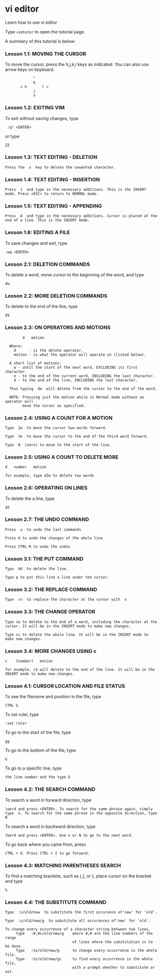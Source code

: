 # vi editor
Learn how to use vi editor

Type ``vimtutor`` to open the tutorial page. 

A summary of this tutorial is below:

### Lesson 1.1:  MOVING THE CURSOR
To move the cursor, press the h,j,k,l keys as indicated. You can also use arrow keys on keyboard. 
```
             ^
             k              
       < h       l >              
             j                     
             v
```
 ### Lesson 1.2: EXITING VIM
To exit without saving changes, type
```
 :q! <ENTER> 
```
or type
```
ZZ
```
### Lesson 1.3: TEXT EDITING - DELETION
```
Press the  x  key to delete the unwanted character.
```
### Lesson 1.4: TEXT EDITING - INSERTION
```
Press  i  and type in the necessary additions. This is the INSERT mode. Press <ESC> to return to NORMAL mode. 
```
### Lesson 1.5: TEXT EDITING - APPENDING
```
Press  A  and type in the necessary additions. Cursor is placed at the end of a line. This is the INSERT mode. 
```
### Lesson 1.6: EDITING A FILE
To save changes and exit, type
```
:wq <ENTER>
```
### Lesson 2.1: DELETION COMMANDS
To delete a word, move cursor to the beginning of the word, and type
```
dw
```
### Lesson 2.2: MORE DELETION COMMANDS
To delete to the end of the line, type
```
d$
```
### Lesson 2.3: ON OPERATORS AND MOTIONS
```
        d   motion

  Where:
    d      - is the delete operator.
    motion - is what the operator will operate on (listed below).

  A short list of motions:
    w - until the start of the next word, EXCLUDING its first character.
    e - to the end of the current word, INCLUDING the last character.
    $ - to the end of the line, INCLUDING the last character.
    
  Thus typing  de  will delete from the cursor to the end of the word.
 
  NOTE: Pressing just the motion while in Normal mode without an operator will
        move the cursor as specified.
```
### Lesson 2.4: USING A COUNT FOR A MOTION
```
Type  2w  to move the cursor two words forward.

Type  3e  to move the cursor to the end of the third word forward.

Type  0  (zero) to move to the start of the line.
```
### Lesson 2.5: USING A COUNT TO DELETE MORE
```
d   number   motion

for example, type d2w to delete two words
```
### Lesson 2.6: OPERATING ON LINES
To delete the a line, type 
```
dd
```
### Lesson 2.7: THE UNDO COMMAND
```
Press  u  to undo the last commands

Press U to undo the changes of the whole line

Press CTRL-R to undo the undos
```
### Lesson 3.1: THE PUT COMMAND
```
Type  dd  to delete the line.

Type p to put this line a line under the cursor.
```
### Lesson 3.2: THE REPLACE COMMAND
```
Type  rx  to replace the character at the cursor with  x
```
### Lesson 3.3: THE CHANGE OPERATOR
```
Type ce to delete to the end of a word, including the character at the cursor. It will be in the INSERT mode to make new changes.

Type cc to delete the whole line. It will be in the INSERT mode to make new changes.
```
### Lesson 3.4: MORE CHANGES USING c
```
c    [number]   motion

for example, c$ will delete to the end of the line. It will be in the INSERT mode to make new changes.
```
### Lesson 4.1: CURSOR LOCATION AND FILE STATUS
To see the filename and position in the file, type 
```
CTRL G
```
To set ruler, type
```
:set ruler
```
To go to the start of the file, type
```
gg
```
To go to the bottom of the file, type
```
G
```
To go to a specific line, type
```
the line number and the type G
```
### Lesson 4.2: THE SEARCH COMMAND
To search a word in forward direction, type
```
\word and press <ENTER>. To search for the same phrase again, simply type  n. To search for the same phrase in the opposite direction, type  N 
```
To search a word in backward direction, type
```
?word and press <ENTER>. Use n or N to go to the next word. 
```
To go back where you came from, press
```
CTRL + O. Press CTRL + I to go forward.
```
### Lesson 4.3: MATCHING PARENTHESES SEARCH
To find a matching brackets, such as ),], or }, place cursor on the bracket and type
```
%
```
### Lesson 4.4: THE SUBSTITUTE COMMAND
```
Type  :s/old/new  to substitute the first occurance of'new' for 'old'.

Type  :s/old/new/g  to substitute all occurances of'new' for 'old'. 

To change every occurrence of a character string between two lines,
     type   :#,#s/old/new/g    where #,# are the line numbers of the range
                               of lines where the substitution is to be done.
     Type   :%s/old/new/g      to change every occurrence in the whole file.
     Type   :%s/old/new/gc     to find every occurrence in the whole file,
                               with a prompt whether to substitute or not.
```


